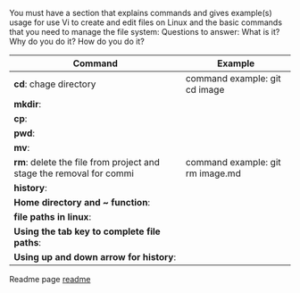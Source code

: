 You must have a section that explains commands and gives example(s) usage for use Vi to create and edit files on Linux and the basic commands that you need to manage the file system: Questions to answer: What is it? Why do you do it? How do you do it?

Command | Example
------------ | -------------
**cd**: chage directory | command example: git cd image
**mkdir**: |
**cp**: |
**pwd**: | 
**mv**: |
**rm**: delete the file from project and stage the removal for commi | command example: git rm image.md
**history**: |
**Home directory and ~ function**: |
**file paths in linux**: |
**Using the tab key to complete file paths**: |
**Using up and down arrow for history**: |

Readme page [readme](/README.md)

